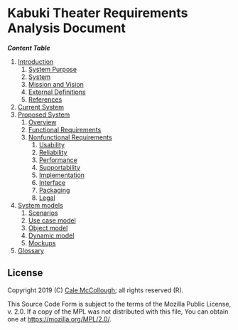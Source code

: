# Kabuki Theater Requirements Analysis Document

***Content Table***

1. [Introduction](./introduction/readme.md)
   1. [System Purpose](./introduction/system_purpose.md)
   2. [System](./introduction/system_scope.md)
   3. [Mission and Vision](./introduction/mission_and_vision.md)
   4. [External Definitions](./introduction/external_definitions.md)
   5. [References](./introduction/references.md)
2. [Current System](./current_system/readme.md)
3. [Proposed System](./proposed_system/readme.md)
   1. [Overview](./proposed_system/overview.md)
   2. [Functional Requirements](./proposed_system/functional-requirements.md)
   3. [Nonfunctional Requirements](./proposed_system/nonfunctional_requirements/readme.md)
      1. [Usability](./proposed_system/nonfunctional_requirements/Usability.md)
      2. [Reliability](./proposed_system/nonfunctional_requirements/reliability.md)
      3. [Performance](./proposed_system/nonfunctional_requirements/performance.md)
      4. [Supportability](./proposed_system/nonfunctional_requirements/supportability.md)
      5. [Implementation](./proposed_system/nonfunctional_requirements/implementation.md)
      6. [Interface](./proposed_system/nonfunctional_requirements/interface.md)
      7. [Packaging](./proposed_system/nonfunctional_requirements/packaging.md)
      8. [Legal](./proposed_system/nonfunctional_requirements/legal.md)
4. [System models](./system_models/readme.md)
   1. [Scenarios](./system_models/scenarios.md)
   2. [Use case model](./system_models/use_case_models.md)
   3. [Object model](./system_models/object_models.md)
   4. [Dynamic model](./system_models/dynamic_models.md)
   5. [Mockups](./system_models/mockups.md)
5. [Glossary](./glossary.md)

## License

Copyright 2019 (C) [Cale McCollough](https://calemccollough.github.io); all rights reserved (R).

This Source Code Form is subject to the terms of the Mozilla Public License, v. 2.0. If a copy of the MPL was not distributed with this file, You can obtain one at <https://mozilla.org/MPL/2.0/>.
